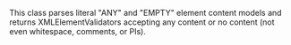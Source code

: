 This class parses literal "ANY" and "EMPTY" element content models and returns XMLElementValidators accepting any content or no content (not even whitespace, comments, or PIs).